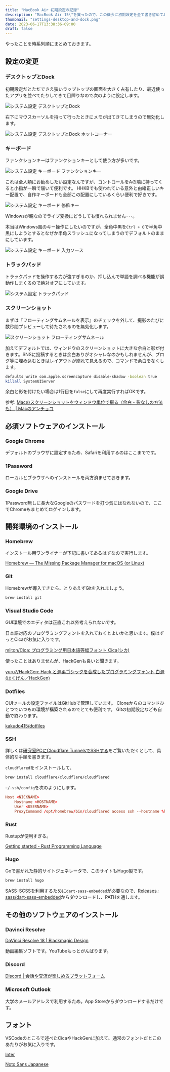 ```yaml
---
title: "MacBook Air 初期設定の記録"
description: "MacBook Air 15\"を買ったので、この機会に初期設定を全て書き留めておく"
thumbnail: "settings-desktop-and-dock.png"
date: 2023-06-17T13:38:36+09:00
draft: false
---
```


やったことを時系列順にまとめておきます。

## 設定の変更

### デスクトップとDock

初期設定だとただでさえ狭いラップトップの画面を大きく占有したり、最近使ったアプリを並べてたりしてきて目障りなので次のように設定します。

![システム設定 デスクトップとDock](settings-desktop-and-dock.png)

右下にマウスカーソルを持って行ったときにメモが出てきてしまうので無効化します。

![システム設定 デスクトップとDock ホットコーナー](settings-desktop-and-dock-hot-corner.png)

### キーボード

ファンクションキーはファンクションキーとして使う方が多いです。

![システム設定 キーボード ファンクションキー](settings-keyboard-function-keys.png)

これは全人類にお勧めしたい設定なんですが、コントロールをAの隣に持ってくると小指が一瞬で届いて便利です。
HHKBでも使われている意外と由緒正しいキー配置で、自作キーボードも全部この配置にしているくらい便利で好きです。

![システム設定 キーボード 修飾キー](settings-keyboard-modifier-keys.png)

Windowsが親なのでライブ変換にどうしても慣れられません･･･。

本当はWindows風のキー操作にしたいのですが、全角中黒を`Ctrl + O`で半角中黒にしようとするとなぜか半角スラッシュになってしまうのでデフォルトのままにしています。

![システム設定 キーボード 入力ソース](settings-keyboard-japanese.png)

### トラックパッド

トラックパッドを操作する力が強すぎるのか、押し込んで単語を調べる機能が誤動作しまくるので絶対オフにしています。

![システム設定 トラックパッド](settings-trackpad.png)

### スクリーンショット

まずは『フローティングサムネールを表示』のチェックを外して、撮影のたびに数秒間プレビューして待たされるのを無効化します。

![スクリーンショット フローティングサムネール](screenshot-floating-thumbnail.png)

加えてデフォルトでは、ウィンドウのスクリーンショットに大きな余白と影が付きます。SNSに投稿するときは余白ありがオシャレなのかもしれませんが、ブログ等に埋め込むときはレイアウトが崩れて見えるので、コマンドで余白をなくします。

```sh
defaults write com.apple.screencapture disable-shadow -boolean true
killall SystemUIServer
```

余白と影を付けたい場合は1行目を`false`にして再度実行すればOKです。

参考: [Macのスクリーンショットをウィンドウ単位で撮る（余白・影なしの方法も）  |  Macのアンチョコ](https://yama-mac.com/remove_white_space_around_screenshots/)

## 必須ソフトウェアのインストール

### Google Chrome

デフォルトのブラウザに設定するため、Safariを利用するのはここまでです。

### 1Password

ローカルとブラウザへのインストールを両方済ませておきます。

### Google Drive

1Password無しに長大なGoogleのパスワードを打つ気にはなれないので、ここでChromeもまとめてログインします。

## 開発環境のインストール

### Homebrew

インストール用ワンライナーが下記に書いてあるはずなので実行します。

[Homebrew — The Missing Package Manager for macOS (or Linux)](https://brew.sh/)

### Git

Homebrewが導入できたら、とりあえずGitを入れましょう。

```sh
brew install git
```

### Visual Studio Code

GUI環境でのエディタは正直これ以外考えられないです。

日本語対応のプログラミングフォントを入れておくとよいかと思います。僕はずっとCicaがお気に入りです。

[miiton/Cica: プログラミング用日本語等幅フォント Cica(シカ)](https://github.com/miiton/Cica)

使ったことはありませんが、HackGenも良いと聞きます。

[yuru7/HackGen: Hack と源柔ゴシックを合成したプログラミングフォント 白源 (はくげん／HackGen)](https://github.com/yuru7/HackGen)

### Dotfiles

CUIツールの設定ファイルはGitHubで管理しています。
Cloneからのコマンドひとつでいつもの環境が構築されるのでとても便利です。
Gitの初期設定なども自動で終わります。

[kakudo415/dotfiles](https://github.com/kakudo415/dotfiles)

### SSH

詳しくは[研究室PCにCloudflare TunnelsでSSHする](https://kakudo.org/blog/cloudflare-tunnels-into-lab/)をご覧いただくとして、具体的な手順を書きます。

`cloudflared`をインストールして、

```sh
brew install cloudflare/cloudflare/cloudflared
```

`~/.ssh/config`を次のようにします。

```conf
Host <NICKNAME>
    Hostname <HOSTNAME>
    User <USERNAME>
    ProxyCommand /opt/homebrew/bin/cloudflared access ssh --hostname %h
```

### Rust

Rustupが便利すぎる。

[Getting started - Rust Programming Language](https://www.rust-lang.org/learn/get-started)

### Hugo

Goで書かれた静的サイトジェネレータで、このサイトもHugo製です。

```sh
brew install hugo
```

SASS･SCSSを利用するために`dart-sass-embedded`が必要なので、[Releases · sass/dart-sass-embedded](https://github.com/sass/dart-sass-embedded/releases)からダウンロードし、PATHを通します。

## その他のソフトウェアのインストール

### Davinci Resolve

[DaVinci Resolve 18 | Blackmagic Design](https://www.blackmagicdesign.com/products/davinciresolve)

動画編集ソフトです。YouTubeもっとがんばります。

### Discord

[Discord | 会話や交流が楽しめるプラットフォーム](https://discord.com/)

### Microsoft Outlook

大学のメールアドレスで利用するため。App Storeからダウンロードするだけです。

## フォント

VSCodeのところで述べたCicaやHackGenに加えて、通常のフォントだとこのあたりがお気に入りです。

[Inter](https://rsms.me/inter/)

[Noto Sans Japanese](https://fonts.google.com/noto/specimen/Noto+Sans+JP)